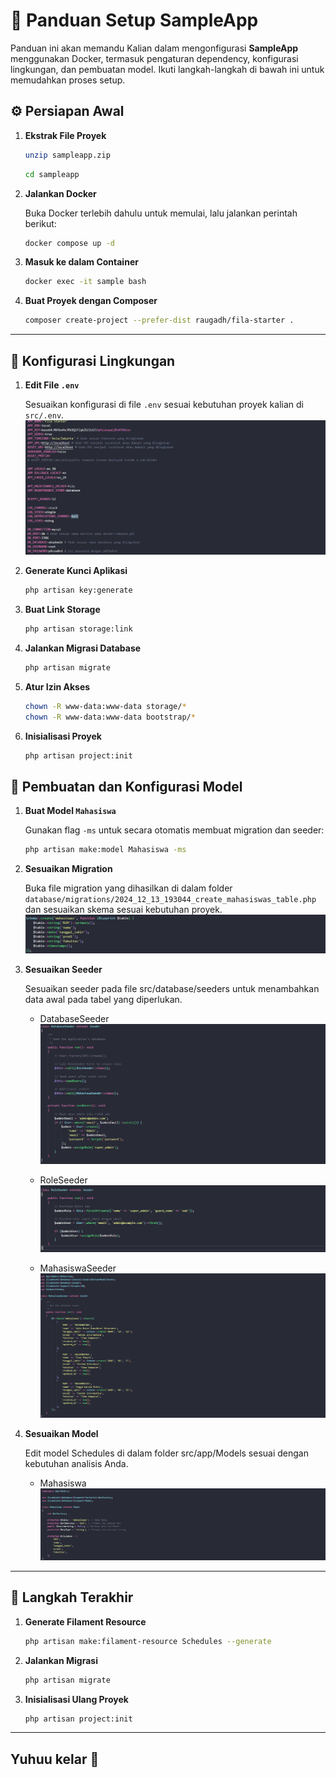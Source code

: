 # 🚀 Panduan Setup **SampleApp**

Panduan ini akan memandu Kalian dalam mengonfigurasi **SampleApp** menggunakan Docker, termasuk pengaturan dependency, konfigurasi lingkungan, dan pembuatan model. Ikuti langkah-langkah di bawah ini untuk memudahkan proses setup.

## ⚙️ Persiapan Awal

1. **Ekstrak File Proyek**  
   ```bash
   unzip sampleapp.zip
   ```

   ```bash
   cd sampleapp
   ```

2. **Jalankan Docker**
   
   Buka Docker terlebih dahulu untuk memulai, lalu jalankan perintah berikut:

   ```bash
   docker compose up -d
   ```

3. **Masuk ke dalam Container**
   ```bash
   docker exec -it sample bash
   ```

4. **Buat Proyek dengan Composer**
   ```bash
   composer create-project --prefer-dist raugadh/fila-starter .
   ```

---

## 🔧 Konfigurasi Lingkungan
1. **Edit File `.env`**
   
   Sesuaikan konfigurasi di file `.env` sesuai kebutuhan proyek kalian di `src/.env`.
   ![env](img/env.png)

2. **Generate Kunci Aplikasi**
   ```bash
   php artisan key:generate
   ```

3. **Buat Link Storage**
   ```bash
   php artisan storage:link
   ```

4. **Jalankan Migrasi Database**
   ```bash
   php artisan migrate
   ```

5. **Atur Izin Akses**
   ```bash
   chown -R www-data:www-data storage/*
   chown -R www-data:www-data bootstrap/*
   ```

6. **Inisialisasi Proyek**
   ```bash
   php artisan project:init
   ```

## 🧩 Pembuatan dan Konfigurasi Model

1. **Buat Model `Mahasiswa`**  
   
   Gunakan flag `-ms` untuk secara otomatis membuat migration dan seeder:

   ```bash
   php artisan make:model Mahasiswa -ms
   ```

2. **Sesuaikan Migration**
   
   Buka file migration yang dihasilkan di dalam folder `database/migrations/2024_12_13_193044_create_mahasiswas_table.php` dan sesuaikan skema sesuai kebutuhan proyek.
   ![table](img/table_mahasiswa.png)

3. **Sesuaikan Seeder**
   
   Sesuaikan seeder pada file src/database/seeders untuk menambahkan data awal pada tabel yang diperlukan.

   - DatabaseSeeder
   ![table](img/databaseSeeder.png)

   - RoleSeeder
   ![table](img/roleSeeder.png)

   - MahasiswaSeeder
   ![table](img/mahasiswaSeeder.png)



4. **Sesuaikan Model**
   
   Edit model Schedules di dalam folder src/app/Models sesuai dengan kebutuhan analisis Anda.
   - Mahasiswa
   ![table](img/modelMahasiswa.png)

---

## 🎉 Langkah Terakhir

1. **Generate Filament Resource**
   ```bash
   php artisan make:filament-resource Schedules --generate
   ```

2. **Jalankan Migrasi**
   ```bash
   php artisan migrate
   ```

3. **Inisialisasi Ulang Proyek**
   ```bash
   php artisan project:init
   ```

---

## Yuhuu kelar 🎉